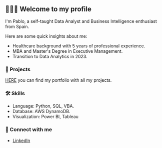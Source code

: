 ## 👨🏻‍💻 Welcome to my profile 
I'm Pablo, a self-taught Data Analyst and Business Intelligence enthusiast from Spain.

Here are some quick insights about me: 
- Healthcare background with 5 years of professional experience.
- MBA and Master's Degree in Executive Management.
- Transition to Data Analytics in 2023.


### 💼 Projects
[HERE](https://github.com/Pablojox/portfolio-homepage/blob/main/README.md) you can find my portfolio with all my projects.


### 🛠️ Skills
- Language: Python, SQL, VBA.
- Database: AWS DynamoDB.
- Visualization: Power BI, Tableau


### 👋 Connect with me
- [LinkedIn](https://www.linkedin.com/in/pablo-dlt/)

